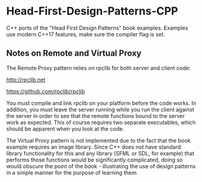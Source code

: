 # Head-First-Design-Patterns-CPP
C++ ports of the "Head First Design Patterns" book examples. Examples use modern C++17 features, make sure the compiler flag is set.

## Notes on Remote and Virtual Proxy
The Remote Proxy pattern relies on rpclib for both server and client code:

http://rpclib.net

https://github.com/rpclib/rpclib

You must compile and link rpclib on your platform before the code works. In addition, you must leave the server running while you run the client against the server in order to see that the remote functions bound to the server work as expected. This of course requires two separate executables, which should be apparent when you look at the code.

The Virtual Proxy pattern is not implemented due to the fact that the book example requires an image library. Since C++ does not have standard library functionality for this and any library (SFML or SDL, for example) that performs those functions would be significantly complicated, doing so would obscure the point of the book - illustrating the use of design patterns in a simple manner for the purpose of learning them.
